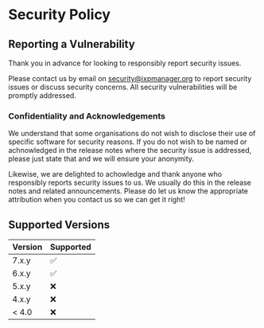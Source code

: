 # Security Policy

## Reporting a Vulnerability

Thank you in advance for looking to responsibly report security issues. 

Please contact us by email on [security@ixpmanager.org](mailto:security@ixpmanager.org) to report security issues or discuss security concerns. All security vulnerabilities will be promptly addressed.


### Confidentiality and Acknowledgements

We understand that some organisations do not wish to disclose their use of specific software for security reasons. If you do not wish to be named or achnowledged in the release notes where the security issue is addressed, please just state that and we will ensure your anonymity. 

Likewise, we are delighted to achowledge and thank anyone who responsibly reports security issues to us. We usually do this in the release notes and related announcements. Please do let us know the appropriate attribution when you contact us so we can get it right!


## Supported Versions


| Version | Supported          |
|---------|--------------------|
| 7.x.y   | :white_check_mark: |
| 6.x.y   | :white_check_mark: |
| 5.x.y   | :x:                |
| 4.x.y   | :x:                |
| < 4.0   | :x:                |


